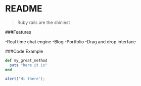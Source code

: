 # README

>Ruby rails are the shiniest

###Features

-Real time chat engine
-Blog
-Portfolio
-Drag and drop interface

###Code Example

```ruby
def my_great_method
  puts "here it is"
end
```

```javascript
alert('Hi there');
```


